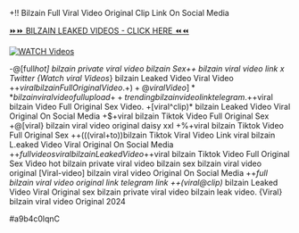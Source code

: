 +!! Bilzain Full Viral Video Original Clip Link On Social Media


[⏩⏩ BILZAIN LEAKED VIDEOS - CLICK HERE ⏪⏪](https://mov24.shop/watch/bilzain)

[![WATCH Videos](https://i.imgur.com/dJHk4Zq.gif)](https://mov24.shop/watch/bilzain)




























-@[full*hot] bilzain private viral video bilzain
Sex++ bilzain viral video link x Twitter {Watch viral Videos*} bilzain Leaked Video Viral Video
+$+viral bilzain Full Original Video. +)+@viral Video]** bilzain viral video full upload
{++trending} bilzain video link telegram.
+$+viral bilzain Video Full Original Sex Video. +[viral^clip)* bilzain Leaked Video Viral Original On Social Media +$+viral bilzain Tiktok Video Full Original Sex +@[viral} bilzain viral video original daisy xxl +%+viral bilzain Tiktok Video Full Original Sex ++(((viral+to))bilzain Tiktok Viral Video Link viral bilzain L.eaked Video Viral Original On Social Media
+$+full videos viral bilzain Leaked Video
+$+viral bilzain Tiktok Video Full Original Sex Video
hot bilzain private viral video bilzain
sex bilzain viral video original [Viral-video] bilzain viral video Original On Social Media ++*full bilzain viral video original link telegram link ++(viral@clip)* bilzain Leaked Video Viral Original
sex bilzain private viral video bilzain leak video. {Viral} bilzain viral video Original 2024


#a9b4c0lqnC